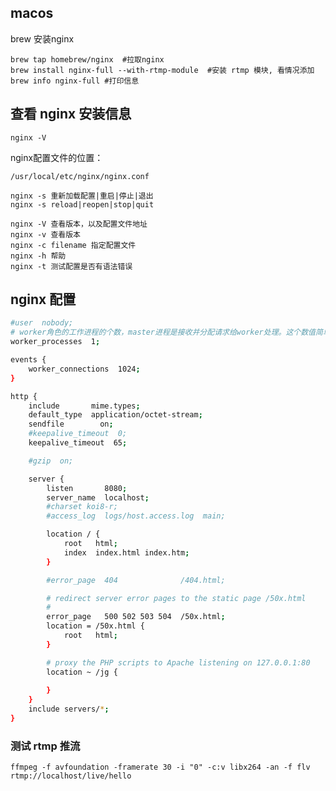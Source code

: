 ## macos

brew 安装nginx


```
brew tap homebrew/nginx  #拉取nginx
brew install nginx-full --with-rtmp-module  #安装 rtmp 模块, 看情况添加
brew info nginx-full #打印信息
```

## 查看 nginx 安装信息
`nginx -V`

nginx配置文件的位置：

`/usr/local/etc/nginx/nginx.conf`

```
nginx -s 重新加载配置|重启|停止|退出
nginx -s reload|reopen|stop|quit

nginx -V 查看版本，以及配置文件地址
nginx -v 查看版本
nginx -c filename 指定配置文件
nginx -h 帮助
nginx -t 测试配置是否有语法错误
```

## nginx 配置
```bash
#user  nobody;
# worker角色的工作进程的个数，master进程是接收并分配请求给worker处理。这个数值简单一点可以设置为cpu的核数grep ^processor /proc/cpuinfo | wc -l，也是 auto 值，如果开启了ssl和gzip更应该设置成与逻辑CPU数量一样甚至为2倍，可以减少I/O操作。如果nginx服务器还有其它服务，可以考虑适当减少。
worker_processes  1;

events {
    worker_connections  1024;
}

http {
    include       mime.types;
    default_type  application/octet-stream;
    sendfile        on;
    #keepalive_timeout  0;
    keepalive_timeout  65;

    #gzip  on;

    server {
        listen       8080;
        server_name  localhost;
        #charset koi8-r;
        #access_log  logs/host.access.log  main;

        location / {
            root   html;
            index  index.html index.htm;
        }

        #error_page  404              /404.html;

        # redirect server error pages to the static page /50x.html
        #
        error_page   500 502 503 504  /50x.html;
        location = /50x.html {
            root   html;
        }

        # proxy the PHP scripts to Apache listening on 127.0.0.1:80
        location ~ /jg {
			
        }  
    }
    include servers/*;
}
```



### 测试 rtmp 推流

`ffmpeg -f avfoundation -framerate 30 -i "0" -c:v libx264 -an -f flv rtmp://localhost/live/hello`
